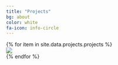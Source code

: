 ```yaml
---
title: "Projects"
bg: about
color: white
fa-icon: info-circle
---
```


<div class="row partners">
{% for item in site.data.projects.projects %}
  <div class="col s12 partner valign">
    <a href="http://subvisual.co" target="blank"><img src="img/projects/{{ item.image }}"/></a>
  </div>
  {% endfor %}
  </div>
